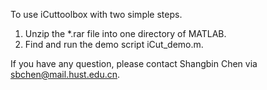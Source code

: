 To use iCuttoolbox with two simple steps.
1) Unzip the *.rar file into one directory of MATLAB.
2) Find and run the demo script iCut_demo.m.

If you have any question, please contact Shangbin Chen via sbchen@mail.hust.edu.cn.
